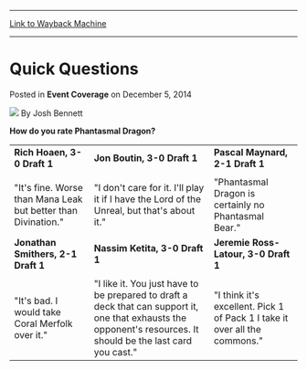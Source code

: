 
---
[Link to Wayback Machine](https://web.archive.org/web/20151019193553/http://magic.wizards.com/en/articles/archive/event-coverage/quick-questions-2014-12-05-2)

[_metadata_:author]:- "Josh Bennett"
[_metadata_:description]:- "How do you rate Phantasmal Dragon?"
[_metadata_:generator]:- "Drupal 7 (http://drupal.org)"
[_metadata_:node]:- "315784"
[_metadata_:publish_date]:- "2014-12-05"
[_metadata_:source]:- "div-main-content"
[_metadata_:title]:- "Quick Questions"
[_metadata_:wayback_capture_timestamp]:- "2015-10-19 19:35:53"
[_metadata_:wayback_raw_url]:- "https://web.archive.org/web/20151019193553id_/http://magic.wizards.com/en/articles/archive/event-coverage/quick-questions-2014-12-05-2"
[_metadata_:wayback_url]:- "http://magic.wizards.com/en/articles/archive/event-coverage/quick-questions-2014-12-05-2"
---


Quick Questions
===============



 Posted in **Event Coverage**
 on December 5, 2014 






![](https://media.magic.wizards.com/styles/auth_small/public/images/person/authorpic_joshbennett.jpg)
By Josh Bennett










**How do you rate [<a class="nodec" keyname="name" keyvalue="Phantasmal\_Dragon">Phantasmal Dragon](http://gatherer.wizards.com/Pages/Card/Details.aspx?name=%3Ca+class%3D%22nodec%22+keyname%3D%22name%22+keyvalue%3D%22Phantasmal_Dragon%22%3EPhantasmal+Dragon)?**




|  |  |  |
| --- | --- | --- |
| **Rich Hoaen, 3-0 Draft 1** | **Jon Boutin, 3-0 Draft 1** | **Pascal Maynard, 2-1 Draft 1** |
|  |  |  |
| "It's fine. Worse than Mana Leak but better than Divination." | "I don't care for it. I'll play it if I have the Lord of the Unreal, but that's about it." | "Phantasmal Dragon is certainly no Phantasmal Bear." |
| **Jonathan Smithers, 2-1 Draft 1** | **Nassim Ketita, 3-0 Draft 1** | **Jeremie Ross-Latour, 3-0 Draft 1** |
|  |  |  |
| "It's bad. I would take Coral Merfolk over it." | "I like it. You just have to be prepared to draft a deck that can support it, one that exhausts the opponent's resources. It should be the last card you cast." | "I think it's excellent. Pick 1 of Pack 1 I take it over all the commons." |







